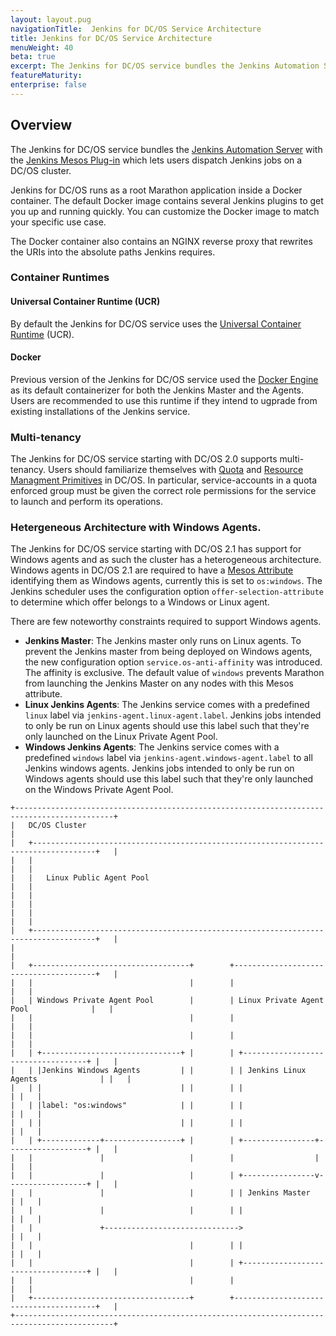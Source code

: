 ```yaml
---
layout: layout.pug
navigationTitle:  Jenkins for DC/OS Service Architecture
title: Jenkins for DC/OS Service Architecture
menuWeight: 40
beta: true
excerpt: The Jenkins for DC/OS service bundles the Jenkins Automation Server with the Jenkins Mesos Plug-in. 
featureMaturity:
enterprise: false
---
```


## Overview

The Jenkins for DC/OS service bundles the [Jenkins Automation Server](https://github.com/jenkinsci/jenkins) with the [Jenkins Mesos Plug-in](https://github.com/jenkinsci/mesos-plugin) which lets users dispatch Jenkins jobs on a DC/OS cluster.

Jenkins for DC/OS runs as a root Marathon application inside a Docker container. The default Docker image contains several Jenkins plugins to get you up and running quickly. You can customize the Docker image to match your specific use case.

The Docker container also contains an NGINX reverse proxy that rewrites the URIs into the absolute paths Jenkins requires.

### Container Runtimes

#### Universal Container Runtime (UCR)

By default the Jenkins for DC/OS service uses the [Universal Container Runtime](https://docs.d2iq.com/mesosphere/dcos/latest/deploying-services/containerizers/ucr/) (UCR).

#### Docker

Previous version of the Jenkins for DC/OS service used the [Docker Engine](https://docs.d2iq.com/mesosphere/dcos/latest/deploying-services/containerizers/docker-containerizer/) as its default containerizer for both the Jenkins Master and the Agents. Users are recommended to use this runtime if they intend to ugprade from existing installations of the Jenkins service.

### Multi-tenancy

The Jenkins for DC/OS service starting with DC/OS 2.0 supports multi-tenancy. Users should familiarize themselves with [Quota](https://docs.d2iq.com/mesosphere/dcos/latest/multi-tenancy/quota-management/) and [Resource Managment Primitives](https://docs.d2iq.com/mesosphere/dcos/latest/multi-tenancy/resource-mgmt-primitives/) in DC/OS.
In particular, service-accounts in a quota enforced group must be given the correct role permissions for the service to launch and perform its operations.


### Hetergeneous Architecture with Windows Agents.

The Jenkins for DC/OS service starting with DC/OS 2.1 has support for Windows agents and as such the cluster has a heterogeneous architecture.
Windows agents in DC/OS 2.1 are required to have a [Mesos Attribute](http://mesos.apache.org/documentation/attributes-resources/) identifying them as Windows agents, currently this is set to `os:windows`.  The Jenkins scheduler uses the configuration option `offer-selection-attribute` to determine which offer belongs to a Windows or Linux agent.

There are few noteworthy constraints required to support Windows agents.

- **Jenkins Master**: The Jenkins master only runs on Linux agents. To prevent the Jenkins master from being deployed on Windows agents, the new configuration option `service.os-anti-affinity` was introduced. The affinity is exclusive. The default value of `windows` prevents Marathon from launching the Jenkins Master on any nodes with this Mesos attribute.
- **Linux Jenkins Agents**: The Jenkins service comes with a predefined `linux` label via `jenkins-agent.linux-agent.label`. Jenkins jobs intended to only be run on Linux agents should use this label such that they're only launched on the Linux Private Agent Pool.  
- **Windows Jenkins Agents**: The Jenkins service comes with a predefined `windows` label via `jenkins-agent.windows-agent.label` to all Jenkins windows agents. Jenkins jobs intended to only be run on Windows agents should use this label such that they're only launched on the Windows Private Agent Pool.  

```
+--------------------------------------------------------------------------------------------+
|   DC/OS Cluster                                                                            |
|   +------------------------------------------------------------------------------------+   |
|   |                                                                                    |   |
|   |   Linux Public Agent Pool                                                          |   |
|   |                                                                                    |   |
|   |                                                                                    |   |
|   +------------------------------------------------------------------------------------+   |
|                                                                                            |
|   +-----------------------------------+        +---------------------------------------+   |
|   |                                   |        |                                       |   |
|   | Windows Private Agent Pool        |        | Linux Private Agent Pool              |   |
|   |                                   |        |                                       |   |
|   |                                   |        |                                       |   |
|   | +-------------------------------+ |        | +-----------------------------------+ |   |
|   | |Jenkins Windows Agents         | |        | | Jenkins Linux Agents              | |   |
|   | |                               | |        | |                                   | |   |
|   | |label: "os:windows"            | |        | |                                   | |   |
|   | |                               | |        | |                                   | |   |
|   | +-------------+-----------------+ |        | +----------------+------------------+ |   |
|   |               |                   |        |                  |                    |   |
|   |               |                   |        | +----------------v------------------+ |   |
|   |               |                   |        | | Jenkins Master                    | |   |
|   |               |                   |        | |                                   | |   |
|   |               +------------------------------>                                   | |   |
|   |                                   |        | |                                   | |   |
|   |                                   |        | +-----------------------------------+ |   |
|   |                                   |        |                                       |   |
|   +-----------------------------------+        +---------------------------------------+   |
+--------------------------------------------------------------------------------------------+
```
